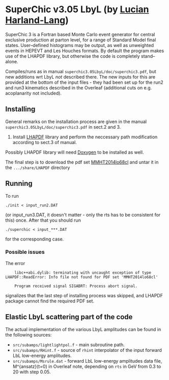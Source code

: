 # SuperChic v3.05 LbyL (by [Lucian Harland-Lang](lucian.harland-lang@physics.ox.ac.uk))

SuperChic 3 is a Fortran based Monte Carlo event generator for central
exclusive production at parton level, for a range of Standard Model final
states. User–defined histograms may be output, as well as unweighted events
in HEPEVT and Les Houches formats. By default the program makes use
of the LHAPDF library, but otherwise the code is completely stand–alone.


Compiles/runs as in manual `superchic3.05LbyL/doc/superchic3.pdf`, but new additions wrt LbyL *not* described there. The new inputs for this are provided at the bottom of the input files - they had been set up for the run2 and run3 kinematics described in the Overleaf (additional cuts on e.g. acoplanarity not included). 

## Installing

General remarks on the installation process are given in the manual `superchic3.05LbyL/doc/superchic3.pdf` in sect.2 and 3.

1. Install [LHAPDF](https://lhapdf.hepforge.org/install.html) library and perform the neccessary path modification according to sect.3 of manual.

Possibly LHAPDF library will need [Doxygen](http://www.doxygen.nl/download.html) to be installed as well.

The final step is to download the pdf set  [MMHT2014lo68cl](http://lhapdfsets.web.cern.ch/lhapdfsets/current/MMHT2014lo68cl.tar.gz) and untar it in the `.../share/LHAPDF` directory

## Running

To run
```
./init < input_run2.DAT
```
(or input_run3.DAT, it doesn't matter - only the rts has to be consistent for this) once. After that you should run
```
./superchic < input_***.DAT
```
for the corresponding case.

### Possible issues

The error
```
    libc++abi.dylib: terminating with uncaught exception of type LHAPDF::ReadError: Info file not found for PDF set 'MMHT2014lo68cl'

    Program received signal SIGABRT: Process abort signal.
```
signalizes that the last step of installing process was skipped, and LHAPDF package cannot find the required PDF set.

## Elastic LbyL scattering part of the code

The actual implementation of the various LbyL amplitudes can be found in the following sources:
- `src/subamps/lightlightpol.f` - main subroutine path.
- `src/subamps/RHint.f`         - source of `rhint` interpolator of the input forward LbL low-energy amplitudes.
- `src/subamps/Msrule.dat`      - forward LbL low-energy amplitudes data file, M^{ansatz}(t=0) in Overleaf note, 
                                depending on `rts` in GeV from 0.3 to 20 with step 0.05.
